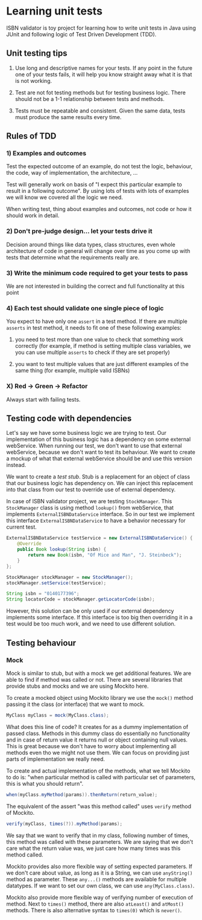 # Learning unit tests

ISBN validator is toy project for learning how to write unit tests in Java using JUnit and following logic of Test Driven Development (TDD).

## Unit testing tips

1) Use long and descriptive names for your tests. If any point in the future one of your tests fails, it will help you know straight away what it is that is not working.

2) Test are not fot testing methods but for testing business logic. There should not be a 1-1 relationship between tests and methods.

3) Tests must be repeatable and consistent. Given the same data, tests must produce the same results every time.

## Rules of TDD

### 1) Examples and outcomes

Test the expected outcome of an example, do not test the logic, behaviour, the code, way of implementation, the architecture, ...

Test will generally work on basis of "I expect this particular example to result in a following outcome". By using lots of tests with lots of examples we will know we covered all the logic we need.

When writing test, thing about examples and outcomes, not code or how it should work in detail.

### 2) Don't pre-judge design... let your tests drive it

Decision around things like data types, class structures, even whole architecture of code in general will change over time as you come up with tests that determine what the requirements really are.

### 3) Write the minimum code required to get your tests to pass

We are not interested in building the correct and full functionality at this point

### 4) Each test should validate one single piece of logic

You expect to have only one `assert` in a test method. If there are multiple `asserts` in test method, it needs to fit one of these following examples:

1) you need to test more than one value to check that something work correctly (for example, if method is setting multiple class variables, we you can use multiple `asserts` to check if they are set properly)

2) you want to test multiple values that are just different examples of the same thing (for example, multiple valid ISBNs)

### X) Red -> Green -> Refactor

Always start with failing tests.

## Testing code with dependencies

Let's say we have some business logic we are trying to test. Our implementation of this business logic has a dependency on some external webService. When running our test, we don't want to use that external webService, because we don't want to test its behaviour. We want to create a mockup of what that external webService should be and use this version instead.

We want to create a *test stub*. Stub is a replacement for an object of class that our business logic has dependency on. We can inject this replacement into that class from our test to override use of external dependency.

In case of ISBN validator project, we are testing `StockManager`. This `StockManager` class is using method `lookup()` from webService, that implements `ExternalISBNDataService` interface. So in our test we implement this interface `ExternalISBNDataService` to have a behavior necessary for current test.

```java
ExternalISBNDataService testService = new ExternalISBNDataService() {
    @Override
    public Book lookup(String isbn) {
        return new Book(isbn, "Of Mice and Man", "J. Steinbeck");
    }
};

StockManager stockManager = new StockManager();
stockManager.setService(testService);

String isbn = "0140177396";
String locatorCode = stockManager.getLocatorCode(isbn);
```

However, this solution can be only used if our external dependency implements some interface. If this interface is too big then overriding it in a test would be too much work, and we need to use different solution.

## Testing behaviour

### Mock

Mock is similar to stub, but with a mock we get additional features. We are able to find if method was called or not. There are several libraries that provide stubs and mocks and we are using Mockito here.

To create a mocked object using Mockito library we use the `mock()` method passing it the class (or interface) that we want to mock.

```java
MyClass myClass = mock(MyClass.class);
```

What does this line of code? 
It creates for as a dummy implementation of passed class. 
Methods in this dummy class do essentially no functionality and in case of return value it returns null or object containing null values.
This is great because we don't have to worry about implementing all methods even tho we might not use them.
We can focus on providing just parts of implementation we really need.

To create and actual implementation of the methods, what we tell Mockito to do is: "when particular method is called with particular set of parameters, this is what you should return".

```java
when(myClass.myMethod(params)).thenReturn(return_value);
```

The equivalent of the assert "was this method called" uses `verify` method of Mockito.

```java
verify(myClass, times(?)).myMethod(params);
```

We say that we want to verify that in my class, following number of times, this method was called with these parameters.
We are saying that we don't care what the return value was, we just care how many times was this method called.

Mockito provides also more flexible way of setting expected parameters. 
If we don't care about value, as long as it is a String, we can use `anyString()` method as parameter. 
These `any...()` methods are available for multiple datatypes.
If we want to set our own class, we can use `any(MyClass.class)`.

Mockito also provide more flexible way of verifying number of execution of method. 
Next to `times()` method, there are also `atLeast()` and `atMost()` methods.
There is also alternative syntax to `times(0)` which is `never()`.